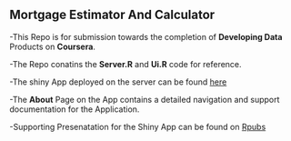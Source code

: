 ## Mortgage Estimator And Calculator

-This Repo is for submission towards the completion of **Developing Data** Products on **Coursera**.

-The Repo conatins the **Server.R** and **Ui.R** code for reference.

-The shiny App deployed on the server can be found [here](https://schandrika90.shinyapps.io/Project/)

-The **About** Page on the App contains a detailed navigation and support documentation for the Application.

-Supporting Presenatation for the Shiny App can be found on [Rpubs](http://rpubs.com/schandrika90/MortgageEstimator)

 